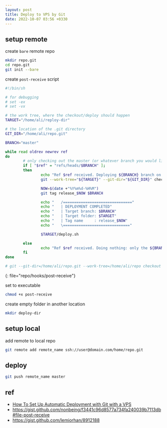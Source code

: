 ```yaml
---
layout: post
title: Deploy to VPS by Git
date: 2022-10-07 03:56 +0330
---
```


## setup remote
create `bare` remote repo
```bash
mkdir repo.git
cd repo.git
git init --bare
```

create `post-receive` script
```bash
#!/bin/sh

# for debugging
# set -ex
# set -vx

# the work tree, where the checkout/deploy should happen
TARGET="/home/ali/reploy-dir"

# the location of the .git directory
GIT_DIR="/home/ali/repo.git"

BRANCH="master"

while read oldrev newrev ref
do
        # only checking out the master (or whatever branch you would like to deploy)
        if [ "$ref" = "refs/heads/$BRANCH" ];
        then
                echo "Ref $ref received. Deploying ${BRANCH} branch on server..."
                git --work-tree="${TARGET}" --git-dir="${GIT_DIR}" checkout -f ${BRANCH}

                NOW=$(date +"%Y%m%d-%H%M")
                git tag release_$NOW $BRANCH

                echo "   /==============================="
                echo "   | DEPLOYMENT COMPLETED"
                echo "   | Target branch: $BRANCH"
                echo "   | Target folder: $TARGET"
                echo "   | Tag name     : release_$NOW"
                echo "   \=============================="

                $TARGET/deploy.sh

        else
                echo "Ref $ref received. Doing nothing: only the ${BRANCH} branch may be deployed on this server."
        fi
done

# git --git-dir=/home/ali/repo.git --work-tree=/home/ali/repo checkout master -f
```
{: file="repo/hooks/post-receive"}

set to executable
```bash
chmod +x post-receive
```

create empty folder in another location
```bash
mkdir deploy-dir
```

## setup local
add remote to local repo
```bash
git remote add remote_name ssh://user@domain.com/home/repo.git
```

## deploy
```bash
git push remote_name master
```


## ref
- [How To Set Up Automatic Deployment with Git with a VPS](https://www.digitalocean.com/community/tutorials/how-to-set-up-automatic-deployment-with-git-with-a-vps)
- https://gist.github.com/nonbeing/f3441c96d8577a734fa240039b7113db#file-post-receive
- https://gist.github.com/lemiorhan/8912188